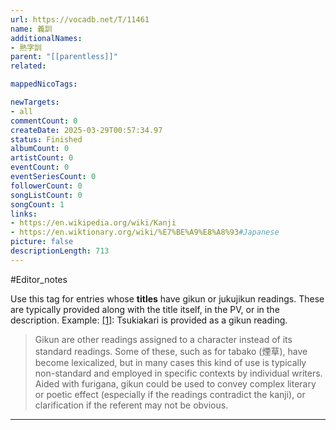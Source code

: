 ```yaml
---
url: https://vocadb.net/T/11461
name: 義訓
additionalNames: 
- 熟字訓
parent: "[[parentless]]"
related:

mappedNicoTags:

newTargets:
- all
commentCount: 0
createDate: 2025-03-29T00:57:34.97
status: Finished
albumCount: 0
artistCount: 0
eventCount: 0
eventSeriesCount: 0
followerCount: 0
songListCount: 0
songCount: 1
links: 
- https://en.wikipedia.org/wiki/Kanji
- https://en.wiktionary.org/wiki/%E7%BE%A9%E8%A8%93#Japanese
picture: false
descriptionLength: 713
---
```


#Editor_notes

Use this tag for entries whose **titles** have gikun or jukujikun readings.
These are typically provided along with the title itself, in the PV, or in the description. 
Example:
[[1]](https://vocadb.net/S/38389): Tsukiakari is provided as a gikun reading.

> Gikun are other readings assigned to a character instead of its standard readings. Some of these, such as for tabako (煙草), have become lexicalized, but in many cases this kind of use is typically non-standard and employed in specific contexts by individual writers. Aided with furigana, gikun could be used to convey complex literary or poetic effect (especially if the readings contradict the kanji), or clarification if the referent may not be obvious.

---


